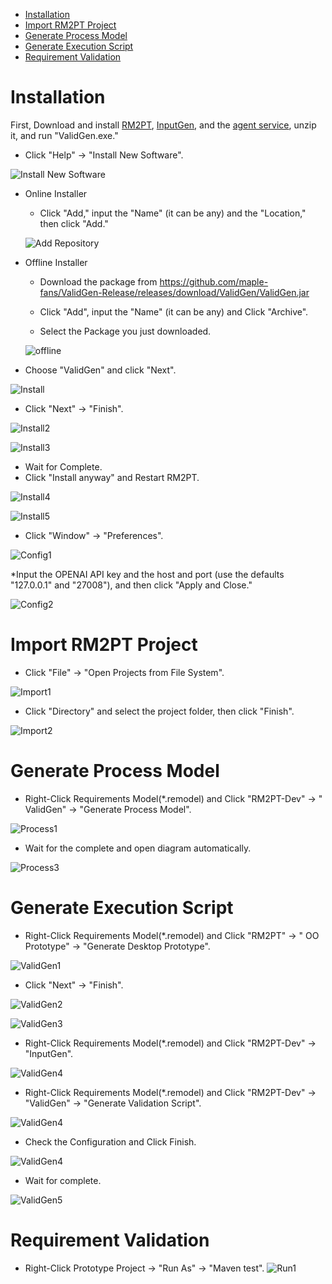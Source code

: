 - [Installation](#installation)
- [Import RM2PT Project](#import-rm2pt-project)
- [Generate Process Model](#generate-process-model)
- [Generate Execution Script](#generate-execution-script)
- [Requirement Validation](#requirement-validation)

# Installation

First, Download and install [RM2PT](https://rm2pt.github.io/), [InputGen](https://rm2pt.github.io/advs/inputgen/), and the [agent service](https://github.com/maple-fans/ValidGen-Release/releases/download/Release/ValidGen/ValidGen_Agent.zip), unzip it, and run "ValidGen.exe."

* Click "Help" -> "Install New Software".

![Install New Software](figure/1.png)

* Online Installer
  * Click "Add," input the "Name" (it can be any) and the "Location," then click "Add."
  
  ![Add Repository](figure/2.png)

* Offline Installer
  * Download the package from https://github.com/maple-fans/ValidGen-Release/releases/download/ValidGen/ValidGen.jar

  * Click "Add", input the "Name" (it can be any) and Click "Archive".

  * Select the Package you just downloaded.

   ![offline](figure/8.png)


* Choose "ValidGen" and click "Next".

![Install](figure/3.png)

* Click "Next" -> "Finish".

![Install2](figure/4.png)

![Install3](figure/5.png)

* Wait for Complete.
* Click "Install anyway" and Restart RM2PT.

![Install4](figure/6.png)

![Install5](figure/7.png)

* Click "Window" -> "Preferences".

![Config1](figure/11.png)

*Input the OPENAI API key and the host and port (use the defaults "127.0.0.1" and "27008"), and then click "Apply and Close."

![Config2](figure/12.png)

# Import RM2PT Project

* Click "File" -> "Open Projects from File System".

![Import1](figure/9.png)

* Click "Directory" and select the project folder, then click "Finish".

![Import2](figure/10.png)

# Generate Process Model

* Right-Click Requirements Model(*.remodel) and Click "RM2PT-Dev" -> "
ValidGen" -> "Generate Process Model".

![Process1](figure/13.png)

* Wait for the complete and open diagram automatically.

![Process3](figure/15.png)

# Generate Execution Script

* Right-Click Requirements Model(*.remodel) and Click "RM2PT" -> "
OO Prototype" -> "Generate Desktop Prototype".

![ValidGen1](figure/16.png)

* Click "Next" -> "Finish".

![ValidGen2](figure/17.png)

![ValidGen3](figure/18.png)

* Right-Click Requirements Model(*.remodel) and Click "RM2PT-Dev" -> "InputGen".

![ValidGen4](figure/19.png)

* Right-Click Requirements Model(*.remodel) and Click "RM2PT-Dev" -> "ValidGen" -> "Generate Validation Script".

![ValidGen4](figure/20.png)

* Check the Configuration and Click Finish.

![ValidGen4](figure/21.png)

* Wait for complete.

![ValidGen5](figure/22.png)




# Requirement Validation
* Right-Click Prototype Project -> "Run As" -> "Maven test".
![Run1](figure/23.png)
